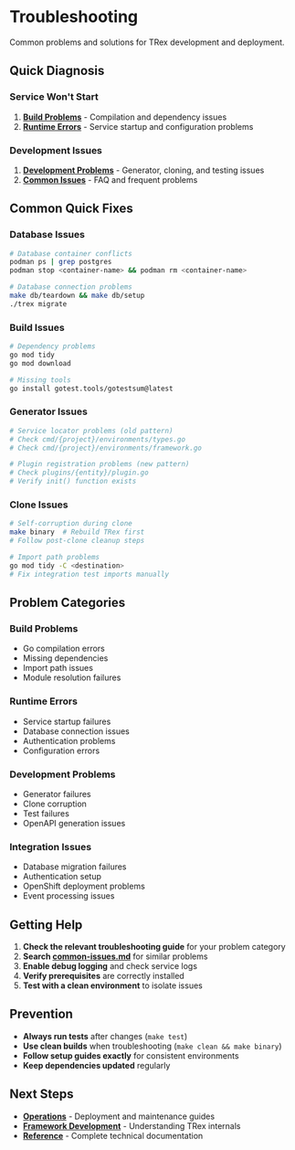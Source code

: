 # Troubleshooting

Common problems and solutions for TRex development and deployment.

## Quick Diagnosis

### Service Won't Start
1. **[Build Problems](build-problems.md)** - Compilation and dependency issues
2. **[Runtime Errors](runtime-errors.md)** - Service startup and configuration problems

### Development Issues
1. **[Development Problems](development-problems.md)** - Generator, cloning, and testing issues
2. **[Common Issues](common-issues.md)** - FAQ and frequent problems

## Common Quick Fixes

### Database Issues
```bash
# Database container conflicts
podman ps | grep postgres
podman stop <container-name> && podman rm <container-name>

# Database connection problems
make db/teardown && make db/setup
./trex migrate
```

### Build Issues
```bash
# Dependency problems
go mod tidy
go mod download

# Missing tools
go install gotest.tools/gotestsum@latest
```

### Generator Issues
```bash
# Service locator problems (old pattern)
# Check cmd/{project}/environments/types.go
# Check cmd/{project}/environments/framework.go

# Plugin registration problems (new pattern)
# Check plugins/{entity}/plugin.go
# Verify init() function exists
```

### Clone Issues
```bash
# Self-corruption during clone
make binary  # Rebuild TRex first
# Follow post-clone cleanup steps

# Import path problems
go mod tidy -C <destination>
# Fix integration test imports manually
```

## Problem Categories

### Build Problems
- Go compilation errors
- Missing dependencies
- Import path issues
- Module resolution failures

### Runtime Errors  
- Service startup failures
- Database connection issues
- Authentication problems
- Configuration errors

### Development Problems
- Generator failures
- Clone corruption
- Test failures
- OpenAPI generation issues

### Integration Issues
- Database migration failures
- Authentication setup
- OpenShift deployment problems
- Event processing issues

## Getting Help

1. **Check the relevant troubleshooting guide** for your problem category
2. **Search [common-issues.md](common-issues.md)** for similar problems
3. **Enable debug logging** and check service logs
4. **Verify prerequisites** are correctly installed
5. **Test with a clean environment** to isolate issues

## Prevention

- **Always run tests** after changes (`make test`)
- **Use clean builds** when troubleshooting (`make clean && make binary`)
- **Follow setup guides exactly** for consistent environments
- **Keep dependencies updated** regularly

## Next Steps

- **[Operations](../operations/)** - Deployment and maintenance guides
- **[Framework Development](../framework-development/)** - Understanding TRex internals
- **[Reference](../reference/)** - Complete technical documentation